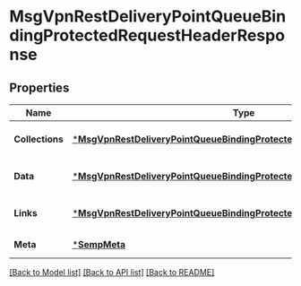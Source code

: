 # MsgVpnRestDeliveryPointQueueBindingProtectedRequestHeaderResponse

## Properties
Name | Type | Description | Notes
------------ | ------------- | ------------- | -------------
**Collections** | [***MsgVpnRestDeliveryPointQueueBindingProtectedRequestHeaderCollections**](MsgVpnRestDeliveryPointQueueBindingProtectedRequestHeaderCollections.md) |  | [optional] [default to null]
**Data** | [***MsgVpnRestDeliveryPointQueueBindingProtectedRequestHeader**](MsgVpnRestDeliveryPointQueueBindingProtectedRequestHeader.md) |  | [optional] [default to null]
**Links** | [***MsgVpnRestDeliveryPointQueueBindingProtectedRequestHeaderLinks**](MsgVpnRestDeliveryPointQueueBindingProtectedRequestHeaderLinks.md) |  | [optional] [default to null]
**Meta** | [***SempMeta**](SempMeta.md) |  | [default to null]

[[Back to Model list]](../README.md#documentation-for-models) [[Back to API list]](../README.md#documentation-for-api-endpoints) [[Back to README]](../README.md)

